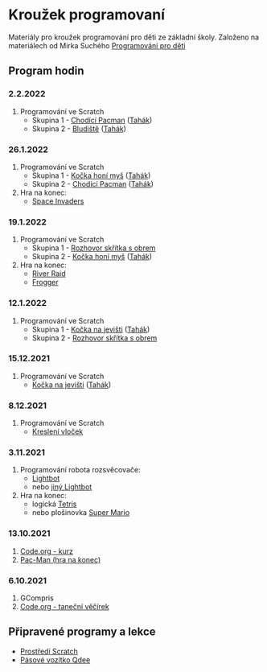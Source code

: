 # Kroužek programovaní

Materiály pro kroužek programování pro děti ze základní školy.
Založeno na materiálech od Mirka Suchého [Programování pro děti](https://github.com/xsuchy/programovani_pro_deti/blob/master/README.md)

## Program hodin

### 2.2.2022
1. Programování ve Scratch
   - Skupina 1 - [Chodící Pacman](https://scratch.mit.edu/projects/633901415/editor/)
     ([Tahák](https://scratch.mit.edu/projects/633873467/fullscreen/))
   - Skupina 2 - [Bludiště](https://scratch.mit.edu/projects/636345783/editor/)
     ([Tahák](https://scratch.mit.edu/projects/635428934/fullscreen/))

### 26.1.2022
1. Programování ve Scratch
   - Skupina 1 - [Kočka honí myš](https://scratch.mit.edu/projects/629705940/editor/)
     ([Tahák](https://scratch.mit.edu/projects/629703650/fullscreen/))
   - Skupina 2 - [Chodící Pacman](https://scratch.mit.edu/projects/633901415/editor/)
     ([Tahák](https://scratch.mit.edu/projects/633873467/fullscreen/))
2. Hra na konec:
   - [Space Invaders](https://scratch.mit.edu/projects/46553046/fullscreen/)

### 19.1.2022
1. Programování ve Scratch
   - Skupina 1 - [Rozhovor skřítka s obrem](https://scratch.mit.edu/projects/627204211/editor/)
   - Skupina 2 - [Kočka honí myš](https://scratch.mit.edu/projects/629705940)
     ([Tahák](https://scratch.mit.edu/projects/629703650/fullscreen/))
2. Hra na konec:
   - [River Raid](https://scratch.mit.edu/projects/20428294/fullscreen/)
   - [Frogger](https://scratch.mit.edu/projects/12221773/fullscreen/)

### 12.1.2022
1. Programování ve Scratch
   - Skupina 1 - [Kočka na jevišti](https://scratch.mit.edu/projects/617311963/editor/)
     ([Tahák](https://scratch.mit.edu/projects/617285613/fullscreen/))
   - Skupina 2 - [Rozhovor skřítka s obrem](https://scratch.mit.edu/projects/627204211/editor/)

### 15.12.2021
1. Programování ve Scratch
   - [Kočka na jevišti](https://scratch.mit.edu/projects/617311963/editor/)
     ([Tahák](https://scratch.mit.edu/projects/617285613/fullscreen/))
 
### 8.12.2021
1. Programování ve Scratch
   - [Kreslení vloček](https://scratch.mit.edu/projects/613433973/editor/)

### 3.11.2021
1. Programování robota rozsvěcovače:
   - [Lightbot](https://www.gameflare.com/online-game/light-bot/)
   - nebo [jiný Lightbot](https://www.lightbot.lu/)
2. Hra na konec:
   - logická [Tetris](https://scratch.mit.edu/projects/21239656/fullscreen/)
   - nebo plošinovka [Super Mario](https://scratch.mit.edu/projects/2176968/fullscreen/) 

### 13.10.2021
1. [Code.org - kurz](https://studio.code.org/s/express-2021/lessons/1/levels/2)
2. [Pac-Man (hra na konec)](https://scratch.mit.edu/projects/254234311/fullscreen/)

### 6.10.2021
1. GCompris
2. [Code.org - taneční věčírek](https://studio.code.org/s/dance-2019/stage/1/puzzle/1)

## Připravené programy a lekce
- [Prostředí Scratch](scratch/README.md)
- [Pásové vozítko Qdee](qdee/README.md)
